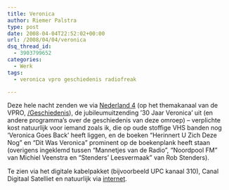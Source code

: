 ```yaml
---
title: Veronica
author: Riemer Palstra
type: post
date: 2008-04-04T22:52:02+00:00
url: /2008/04/04/veronica
dsq_thread_id:
  - 3903799652
categories:
  - Werk
tags:
  - veronica vpro geschiedenis radiofreak

---
```

Deze hele nacht zenden we via [Nederland 4][1] (op het themakanaal van de VPRO, [/Geschiedenis][2]), de jubileumuitzending &#8217;30 Jaar Veronica&#8217; uit (en andere programma&#8217;s over de geschiedenis van deze omroep) &#8211; verplichte kost natuurlijk voor iemand zoals ik, die op oude stoffige VHS banden nog &#8216;Veronica Goes Back&#8217; heeft liggen, en de boeken &#8220;Herinnert U Zich Deze Nog&#8221; en &#8220;Dit Was Veronica&#8221; prominent op de boekenplank heeft staan (overigens ingeklemd tussen &#8220;Mannetjes van de Radio&#8221;, &#8220;Noordpool FM&#8221; van Michiel Veenstra en &#8220;Stenders&#8217; Leesvermaak&#8221; van Rob Stenders).

Te zien via het digitale kabelpakket (bijvoorbeeld UPC kanaal 310), Canal Digitaal Satelliet en natuurlijk via [internet][3].

 [1]: http://www.nederland4.nl/
 [2]: http://geschiedenis.vpro.nl/
 [3]: http://geschiedenis.vpro.nl/themasites/mediaplayer/index.jsp?media=23548209&refernr=23548209&portalnr=4158511&hostname=geschiedenis&portalid=geschiedenis